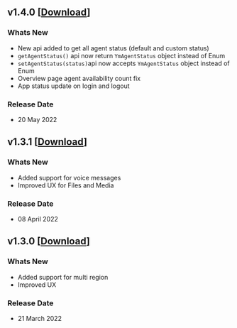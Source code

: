 ## v1.4.0 [[Download](https://firebasestorage.googleapis.com/v0/b/ym-mobile-app.appspot.com/o/android-agent-sdk%2FYellowInbox_v1.4.0.aar?alt=media&token=e6d7495a-0f22-472d-bb6d-c150cbedd9c9)]
### Whats New
  - New api added to get all agent status (default and custom status)
  - `getAgentStatus()` api now return `YmAgentStatus` object instead of Enum
  - `setAgentStatus(status)`api now accepts `YmAgentStatus` object instead of Enum
  - Overview page agent availability count fix
  - App status update on login and logout
### Release Date
  - 20 May 2022


## v1.3.1 [[Download](https://firebasestorage.googleapis.com/v0/b/ym-mobile-app.appspot.com/o/android-agent-sdk%2FYellowInbox_v1.3.1.aar?alt=media&token=c18d82b5-0c73-4632-9d2e-7c4dfe6f8968)]
### Whats New
  - Added support for voice messages
  - Improved UX for Files and Media
### Release Date
  - 08 April 2022



## v1.3.0 [[Download](https://firebasestorage.googleapis.com/v0/b/ym-mobile-app.appspot.com/o/android-agent-sdk%2FYellowInbox_v1.3.0.aar?alt=media&token=c10354dc-dc69-4acf-b55f-a63f68974d66)]
### Whats New
  - Added support for multi region
  - Improved UX
### Release Date
  - 21 March 2022

